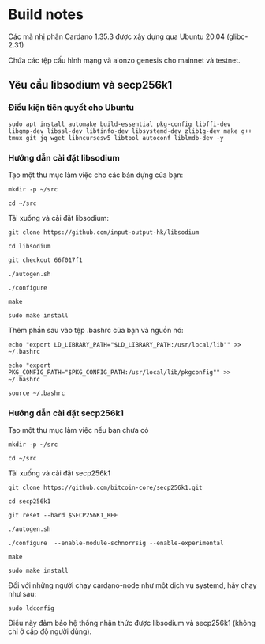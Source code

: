  Build notes
==================

Các mã nhị phân Cardano 1.35.3 được xây dựng qua Ubuntu 20.04 (glibc-2.31)

Chứa các tệp cấu hình mạng và alonzo genesis cho mainnet và testnet.


## Yêu cầu libsodium và secp256k1


### Điều kiện tiên quyết cho Ubuntu

```
sudo apt install automake build-essential pkg-config libffi-dev libgmp-dev libssl-dev libtinfo-dev libsystemd-dev zlib1g-dev make g++ tmux git jq wget libncursesw5 libtool autoconf liblmdb-dev -y
```
### Hướng dẫn cài đặt libsodium

Tạo một thư mục làm việc cho các bản dựng của bạn:

```
mkdir -p ~/src

cd ~/src

```

Tải xuống và cài đặt libsodium:

```
git clone https://github.com/input-output-hk/libsodium

cd libsodium

git checkout 66f017f1

./autogen.sh

./configure

make

sudo make install

```

Thêm phần sau vào tệp .bashrc của bạn và nguồn nó:

```
echo "export LD_LIBRARY_PATH="$LD_LIBRARY_PATH:/usr/local/lib"" >> ~/.bashrc

echo "export PKG_CONFIG_PATH="$PKG_CONFIG_PATH:/usr/local/lib/pkgconfig"" >> ~/.bashrc

source ~/.bashrc

```

### Hướng dẫn cài đặt secp256k1

Tạo một thư mục làm việc nếu bạn chưa có

```
mkdir -p ~/src

cd ~/src

```

Tải xuống và cài đặt secp256k1

```
git clone https://github.com/bitcoin-core/secp256k1.git

cd secp256k1

git reset --hard $SECP256K1_REF

./autogen.sh

./configure  --enable-module-schnorrsig --enable-experimental

make

sudo make install

```

Đối với những người chạy cardano-node như một dịch vụ systemd, hãy chạy như sau:


```
sudo ldconfig

```

Điều này đảm bảo hệ thống nhận thức được libsodium và secp256k1 (không chỉ ở cấp độ người dùng).
